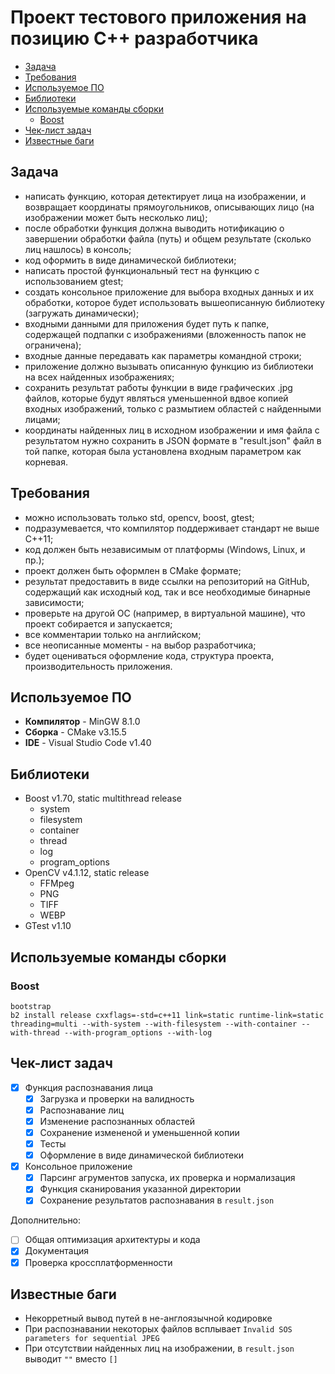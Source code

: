# Проект тестового приложения на позицию C++ разработчика <!-- omit in toc -->

- [Задача](#%d0%97%d0%b0%d0%b4%d0%b0%d1%87%d0%b0)
- [Требования](#%d0%a2%d1%80%d0%b5%d0%b1%d0%be%d0%b2%d0%b0%d0%bd%d0%b8%d1%8f)
- [Используемое ПО](#%d0%98%d1%81%d0%bf%d0%be%d0%bb%d1%8c%d0%b7%d1%83%d0%b5%d0%bc%d0%be%d0%b5-%d0%9f%d0%9e)
- [Библиотеки](#%d0%91%d0%b8%d0%b1%d0%bb%d0%b8%d0%be%d1%82%d0%b5%d0%ba%d0%b8)
- [Используемые команды сборки](#%d0%98%d1%81%d0%bf%d0%be%d0%bb%d1%8c%d0%b7%d1%83%d0%b5%d0%bc%d1%8b%d0%b5-%d0%ba%d0%be%d0%bc%d0%b0%d0%bd%d0%b4%d1%8b-%d1%81%d0%b1%d0%be%d1%80%d0%ba%d0%b8)
  - [Boost](#boost)
- [Чек-лист задач](#%d0%a7%d0%b5%d0%ba-%d0%bb%d0%b8%d1%81%d1%82-%d0%b7%d0%b0%d0%b4%d0%b0%d1%87)
- [Известные баги](#%d0%98%d0%b7%d0%b2%d0%b5%d1%81%d1%82%d0%bd%d1%8b%d0%b5-%d0%b1%d0%b0%d0%b3%d0%b8)

## Задача

- написать функцию, которая детектирует лица на изображении, и возвращает координаты прямоугольников, описывающих лицо (на изображении может быть несколько лиц);
- после обработки функция должна выводить нотификацию о завершении обработки файла (путь) и общем результате (сколько лиц нашлось) в консоль;
- код оформить в виде динамической библиотеки;
- написать простой функциональный тест на функцию с использованием gtest;
- создать консольное приложение для выбора входных данных и их обработки, которое будет использовать вышеописанную библиотеку (загружать динамически);
- входными данными для приложения будет путь к папке, содержащей подпапки с изображениями (вложенность папок не ограничена);
- входные данные передавать как параметры командной строки;
- приложение должно вызывать описанную функцию из библиотеки на всех найденных изображениях;
- сохранить результат работы функции в виде графических .jpg файлов, которые будут являться уменьшенной вдвое копией входных изображений, только с размытием областей с найденными лицами;
- координаты найденных лиц в исходном изображении и имя файла с результатом нужно сохранить в JSON формате в "result.json" файл в той папке, которая была установлена входным параметром как корневая.

## Требования

- можно использовать только std, opencv, boost, gtest;
- подразумевается, что компилятор поддерживает стандарт не выше C++11;
- код должен быть независимым от платформы (Windows, Linux, и пр.);
- проект должен быть оформлен в CMake формате;
- результат предоставить в виде ссылки на репозиторий на GitHub, содержащий как исходный код, так и все необходимые бинарные зависимости;
- проверьте на другой ОС (например, в виртуальной машине), что проект собирается и запускается;
- все комментарии только на английском;
- все неописанные моменты - на выбор разработчика;
- будет оцениваться оформление кода, структура проекта, производительность приложения.

## Используемое ПО

* **Компилятор** - MinGW 8.1.0
* **Сборка** - CMake v3.15.5
* **IDE** - Visual Studio Code v1.40

## Библиотеки

* Boost v1.70, static multithread release
  * system
  * filesystem
  * container 
  * thread 
  * log
  * program_options
* OpenCV v4.1.12, static release
  * FFMpeg
  * PNG
  * TIFF
  * WEBP
* GTest v1.10

## Используемые команды сборки

### Boost

```
bootstrap
b2 install release cxxflags=-std=c++11 link=static runtime-link=static threading=multi --with-system --with-filesystem --with-container --with-thread --with-program_options --with-log
```

## Чек-лист задач

- [x] Функция распознавания лица
  - [x] Загрузка и проверки на валидность
  - [x] Распознавание лиц
  - [x] Изменение распознанных областей
  - [x] Сохранение измененой и уменьшенной копии
  - [x] Тесты
  - [x] Оформление в виде динамической библиотеки
- [x] Консольное приложение
  - [x] Парсинг агрументов запуска, их проверка и нормализация
  - [x] Функция сканирования указанной директории
  - [x] Сохранение результатов распознавания в `result.json`

Дополнительно: 

- [ ] Общая оптимизация архитектуры и кода
- [x] Документация
- [x] Проверка кроссплатформенности

## Известные баги

- Некорретный вывод путей в не-англоязычной кодировке
- При распознавании некоторых файлов всплывает `Invalid SOS parameters for sequential JPEG`
- При отсутствии найденных лиц на изображении, в `result.json` выводит `""` вместо `[]`
